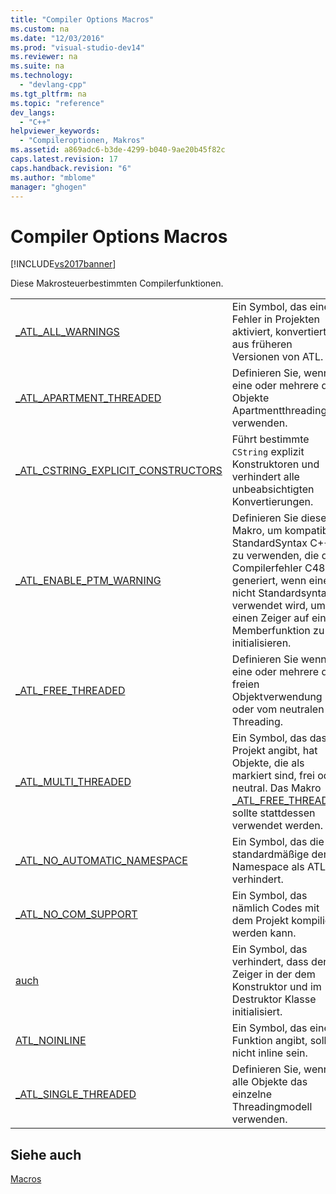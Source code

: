 ```yaml
---
title: "Compiler Options Macros"
ms.custom: na
ms.date: "12/03/2016"
ms.prod: "visual-studio-dev14"
ms.reviewer: na
ms.suite: na
ms.technology: 
  - "devlang-cpp"
ms.tgt_pltfrm: na
ms.topic: "reference"
dev_langs: 
  - "C++"
helpviewer_keywords: 
  - "Compileroptionen, Makros"
ms.assetid: a869adc6-b3de-4299-b040-9ae20b45f82c
caps.latest.revision: 17
caps.handback.revision: "6"
ms.author: "mblome"
manager: "ghogen"
---
```

# Compiler Options Macros
[!INCLUDE[vs2017banner](../../assembler/inline/includes/vs2017banner.md)]

Diese Makrosteuerbestimmten Compilerfunktionen.  
  
|||  
|-|-|  
|[\_ATL\_ALL\_WARNINGS](../Topic/_ATL_ALL_WARNINGS.md)|Ein Symbol, das einen Fehler in Projekten aktiviert, konvertierte aus früheren Versionen von ATL.|  
|[\_ATL\_APARTMENT\_THREADED](../Topic/_ATL_APARTMENT_THREADED.md)|Definieren Sie, wenn eine oder mehrere der Objekte Apartmentthreading verwenden.|  
|[\_ATL\_CSTRING\_EXPLICIT\_CONSTRUCTORS](../Topic/_ATL_CSTRING_EXPLICIT_CONSTRUCTORS.md)|Führt bestimmte `CString` explizit Konstruktoren und verhindert alle unbeabsichtigten Konvertierungen.|  
|[\_ATL\_ENABLE\_PTM\_WARNING](../Topic/_ATL_ENABLE_PTM_WARNING.md)|Definieren Sie dieses Makro, um kompatible StandardSyntax C\+\+ zu verwenden, die den Compilerfehler C4867 generiert, wenn eine nicht Standardsyntax verwendet wird, um einen Zeiger auf eine Memberfunktion zu initialisieren.|  
|[\_ATL\_FREE\_THREADED](../Topic/_ATL_FREE_THREADED.md)|Definieren Sie wenn eine oder mehrere der freien Objektverwendung oder vom neutralen Threading.|  
|[\_ATL\_MULTI\_THREADED](../Topic/_ATL_MULTI_THREADED.md)|Ein Symbol, das das Projekt angibt, hat Objekte, die als markiert sind, frei oder neutral.  Das Makro [\_ATL\_FREE\_THREADED](../Topic/_ATL_FREE_THREADED.md) sollte stattdessen verwendet werden.|  
|[\_ATL\_NO\_AUTOMATIC\_NAMESPACE](../Topic/_ATL_NO_AUTOMATIC_NAMESPACE.md)|Ein Symbol, das die standardmäßige dem Namespace als ATL verhindert.|  
|[\_ATL\_NO\_COM\_SUPPORT](../Topic/_ATL_NO_COM_SUPPORT.md)|Ein Symbol, das nämlich Codes mit dem Projekt kompiliert werden kann.|  
|[auch](../Topic/ATL_NO_VTABLE.md)|Ein Symbol, das verhindert, dass der Zeiger in der dem Konstruktor und im Destruktor Klasse initialisiert.|  
|[ATL\_NOINLINE](../Topic/ATL_NOINLINE.md)|Ein Symbol, das eine Funktion angibt, sollte nicht inline sein.|  
|[\_ATL\_SINGLE\_THREADED](../Topic/_ATL_SINGLE_THREADED.md)|Definieren Sie, wenn alle Objekte das einzelne Threadingmodell verwenden.|  
  
## Siehe auch  
 [Macros](../../atl/reference/atl-macros.md)